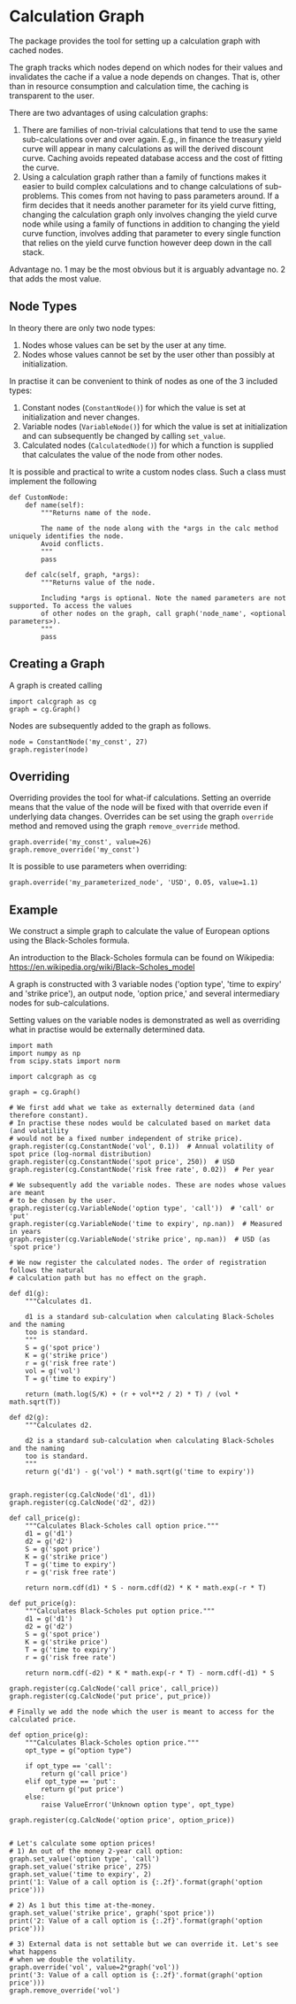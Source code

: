 # Calculation Graph

The package provides the tool for setting up a calculation graph with cached nodes. 

The graph tracks which nodes depend on which nodes for their values and invalidates 
the cache if a value a node depends on changes. That is, other than in resource consumption
and calculation time, the caching is transparent to the user.

There are two advantages of using calculation graphs:

1. There are families of non-trivial calculations that tend to use the same sub-calculations over and over again. 
E.g., in finance the treasury yield curve will appear in many calculations as will the derived discount curve. Caching
avoids repeated database access and the cost of fitting the curve.
2. Using a calculation graph rather than a family of functions makes it easier to build complex calculations and to 
change calculations of sub-problems. This comes from not having to pass parameters around. If a firm decides 
that it needs another parameter for its yield curve fitting, changing the calculation graph only involves changing
the yield curve node while using a family of functions in addition to changing the yield curve function, 
involves adding that parameter to every single function that 
relies on the yield curve function however deep down in the call stack.

Advantage no. 1 may be the most obvious but it is arguably advantage no. 2 that adds the most value. 

## Node Types
In theory there are only two node types:
1. Nodes whose values can be set by the user at any time.
2. Nodes whose values cannot be set by the user other than possibly at initialization.

In practise it can be convenient to think of nodes as one of the 3 included types:
1. Constant nodes (`ConstantNode()`) for which the value is set at initialization and never changes.
2. Variable nodes (`VariableNode()`) for which the value is set at initialization and can subsequently be changed by calling `set_value`.
3. Calculated nodes (`CalculatedNode()`) for which a function is supplied that calculates the value of the node from other nodes.

It is possible and practical to write a custom nodes class. Such a class must implement the following

```
def CustomNode:
    def name(self):
        """Returns name of the node.
        
        The name of the node along with the *args in the calc method uniquely identifies the node.
        Avoid conflicts.
        """
        pass
        
    def calc(self, graph, *args):
        """Returns value of the node.
        
        Including *args is optional. Note the named parameters are not supported. To access the values
        of other nodes on the graph, call graph('node_name', <optional parameters>).
        """
        pass
```

## Creating a Graph

A graph is created calling
```
import calcgraph as cg
graph = cg.Graph()
```

Nodes are subsequently added to the graph as follows.
```
node = ConstantNode('my_const', 27)
graph.register(node)
```

## Overriding
Overriding provides the tool for what-if calculations. Setting an override means that the value of the node will be fixed with that override even if underlying data changes. Overrides can be set using the graph `override` method and removed using the graph `remove_override` method.
```
graph.override('my_const', value=26)
graph.remove_override('my_const')
```
It is possible to use parameters when overriding:
```
graph.override('my_parameterized_node', 'USD', 0.05, value=1.1)
```

## Example
We construct a simple graph to calculate the value of European options using the Black-Scholes formula.

An introduction to the Black-Scholes formula can be found on Wikipedia:
https://en.wikipedia.org/wiki/Black–Scholes_model

A graph is constructed with 3 variable nodes ('option type', 'time to expiry'
and 'strike price'), an output node, 'option price,' and several intermediary
nodes for sub-calculations.

Setting values on the variable nodes is demonstrated as well as overriding
what in practise would be externally determined data.

```
import math
import numpy as np
from scipy.stats import norm

import calcgraph as cg

graph = cg.Graph()

# We first add what we take as externally determined data (and therefore constant).
# In practise these nodes would be calculated based on market data (and volatility
# would not be a fixed number independent of strike price).
graph.register(cg.ConstantNode('vol', 0.1))  # Annual volatility of spot price (log-normal distribution)
graph.register(cg.ConstantNode('spot price', 250))  # USD
graph.register(cg.ConstantNode('risk free rate', 0.02))  # Per year

# We subsequently add the variable nodes. These are nodes whose values are meant
# to be chosen by the user.
graph.register(cg.VariableNode('option type', 'call'))  # 'call' or 'put'
graph.register(cg.VariableNode('time to expiry', np.nan))  # Measured in years
graph.register(cg.VariableNode('strike price', np.nan))  # USD (as 'spot price')

# We now register the calculated nodes. The order of registration follows the natural
# calculation path but has no effect on the graph.

def d1(g):
    """Calculates d1.

    d1 is a standard sub-calculation when calculating Black-Scholes and the naming
    too is standard.
    """
    S = g('spot price')
    K = g('strike price')
    r = g('risk free rate')
    vol = g('vol')
    T = g('time to expiry')

    return (math.log(S/K) + (r + vol**2 / 2) * T) / (vol * math.sqrt(T))

def d2(g):
    """Calculates d2.

    d2 is a standard sub-calculation when calculating Black-Scholes and the naming
    too is standard.
    """
    return g('d1') - g('vol') * math.sqrt(g('time to expiry'))


graph.register(cg.CalcNode('d1', d1))
graph.register(cg.CalcNode('d2', d2))

def call_price(g):
    """Calculates Black-Scholes call option price."""
    d1 = g('d1')
    d2 = g('d2')
    S = g('spot price')
    K = g('strike price')
    T = g('time to expiry')
    r = g('risk free rate')

    return norm.cdf(d1) * S - norm.cdf(d2) * K * math.exp(-r * T)

def put_price(g):
    """Calculates Black-Scholes put option price."""
    d1 = g('d1')
    d2 = g('d2')
    S = g('spot price')
    K = g('strike price')
    T = g('time to expiry')
    r = g('risk free rate')

    return norm.cdf(-d2) * K * math.exp(-r * T) - norm.cdf(-d1) * S

graph.register(cg.CalcNode('call price', call_price))
graph.register(cg.CalcNode('put price', put_price))

# Finally we add the node which the user is meant to access for the calculated price.

def option_price(g):
    """Calculates Black-Scholes option price."""
    opt_type = g("option type")

    if opt_type == 'call':
        return g('call price')
    elif opt_type == 'put':
        return g('put price')
    else:
        raise ValueError('Unknown option type', opt_type)

graph.register(cg.CalcNode('option price', option_price))


# Let's calculate some option prices!
# 1) An out of the money 2-year call option:
graph.set_value('option type', 'call')
graph.set_value('strike price', 275)
graph.set_value('time to expiry', 2)
print('1: Value of a call option is {:.2f}'.format(graph('option price')))

# 2) As 1 but this time at-the-money.
graph.set_value('strike price', graph('spot price'))
print('2: Value of a call option is {:.2f}'.format(graph('option price')))

# 3) External data is not settable but we can override it. Let's see what happens
# when we double the volatility.
graph.override('vol', value=2*graph('vol'))
print('3: Value of a call option is {:.2f}'.format(graph('option price')))
graph.remove_override('vol')
```
